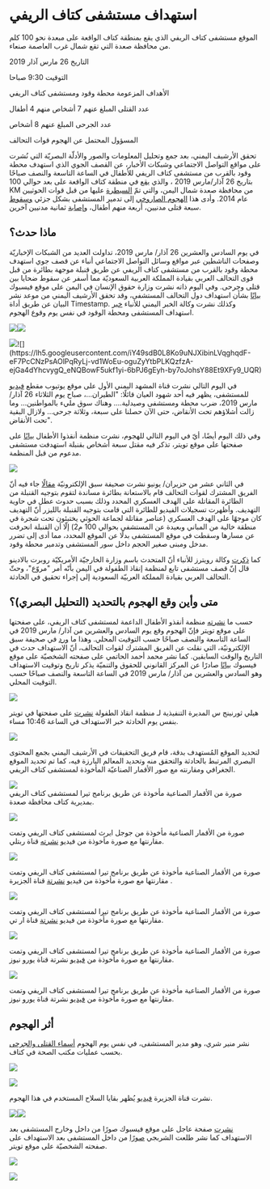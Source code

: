 # استهداف مستشفى كتاف الريفي



الموقع مستشفى كتاف الريفي الذي يقع بمنطقة كتاف الواقعة على مبعدة نحو 100 كلم من محافظة صعدة التي تقع شمال غرب العاصمة صنعاء.

التاريخ 26 مارس آذار 2019

التوقيت 9:30 صباحا

الأهداف المزعومة محطة وقود ومستشفى كتاف الريفي

عدد القتلى المبلغ عنهم 7 أشخاص منهم 4 أطفال

عدد الجرحى المبلغ عنهم 8 أشخاص

المسؤول المحتمل عن الهجوم قوات التحالف






تحقق الأرشيف اليمني، بعد جمع وتحليل المعلومات والصور والأدلّة البصريّة التي نُشرت على مواقع التواصل الاجتماعي وشبكات الأخبار، عن القصف الجوي الذي استهدف محطة وقود بالقرب من مستشفى كتاف الريفي للأطفال في الساعة التاسعة والنصف صباحًا بتاريخ 26 آذار/مارس 2019 ، والذي [يقع](https://www.google.com/maps/place/17%C2%B002'04.3%22N+44%C2%B006'30.2%22E/@17.0346306,44.1082556,52m/data=!3m1!1e3!4m5!3m4!1s0x0:0x0!8m2!3d17.034533!4d44.1084) في منطقة كتاف الواقعة على بعد حوالي 100 KM من محافظة صعدة شمال اليمن، والتي تمّ [السيطرة](http://web.archive.org/web/20161219064610/http://www.economist.com/news/middle-east-and-africa/21620284-are-they-ansar-houthis-take-over) عليها من قبل قوات الحوثيين عام 2014. وأدى هذا [الهجوم الصاروخي](https://www.alarab.qa/story/1353063/%D8%B4%D8%A7%D9%87%D8%AF-%D9%82%D8%B5%D9%81-%D8%B3%D8%B9%D9%88%D8%AF%D9%8A-%D9%84%D9%85%D8%B3%D8%AA%D8%B4%D9%81%D9%89-%D8%A8%D8%A7%D9%84%D9%8A%D9%85%D9%86-%D9%88%D9%85%D9%82%D8%AA%D9%84-7-%D8%A8%D9%8A%D9%86%D9%87%D9%85-4-%D8%A3%D8%B7%D9%81%D8%A7%D9%84) إلى تدمير المستشفى بشكل جزئي [وسقوط](https://twitter.com/MohammedalKibsi/status/1110635151623704578) سبعة قتلى مدنيين، أربعة منهم أطفال، و[إصابة](https://thenewkhalij.news/index.php/article/145007/%D8%B3%D9%8A%D8%A7%D8%B3%D8%A9-%D8%AA%D9%83%D9%87%D9%86%D8%A7%D8%AA-%D8%A8%D8%AA%D9%88%D8%B1%D8%B7-%D8%A8%D8%B1%D9%8A%D8%B7%D8%A7%D9%86%D9%8A%D9%8A%D9%86-%D9%81%D9%8A-%D9%82%D8%B5%D9%81-%D9%85%D8%B3%D8%AA%D8%B4%D9%81%D9%89-%D9%84%D9%84%D8%A3%D8%B7%D9%81%D8%A7%D9%84-%D8%A8%D8%A7%D9%84%D9%8A%D9%85%D9%86) ثمانية مدنيين آخرين.




## ماذا حدث؟

في يوم السادس والعشرين 26 آذار/ مارس 2019، تداولت العديد من الشبكات الإخباريّة وصفحات الناشطين عبر مواقع وسائل التواصل الاجتماعي أنباء عن قصف جوي استهدف محطة وقود بالقرب من مستشفى كتاف الريفي عن طريق قنبلة موجهة بطائرة من قبل قوى التحالف العربي بقيادة المملكة العربية السعوديّة مما أسفر عن سقوط ضحايا بين قتلى وجرحى. وفي اليوم ذاته نشرت وزارة حقوق الإنسان في اليمن على موقع فيسبوك [بيانًا](https://www.facebook.com/413373252161453/posts/1228190434013060/) بشأن استهداف دول التحالف المستشفى، وقد تحقق الأرشيف اليمني من موعد نشر البيان عن طريق أداة Timestamp. وكذلك نشرت وكالة الخبر اليمني للأنباء [خبر](https://www.facebook.com/alkhabaralyemenisite/posts/596499847484529?__xts__[0]=68.ARC8njQfKID7XUD_9SuKy2JdEzA__VnqWcGb9dQT220exyId-wKgY8dUpKTVXrJOp1pPRwAPz7u40srEWVunlzfUFcZ408qu-mUHTZvuxqOsvbTRQlpUYMXqkChPsFPOLCZnxRyZTZRl31D_73L9UwQLi9_QiiaFPMhZvJfnupXnDj6jy98SgLsCFhacbzIxw2_INTpwwoT5Ex4o4jmi8S1y_Ew63o4k-MGVVmJALif7Jd9wuvTiddq_ewCRW05wOTpMPafbv40AY-HvnUz-msQ68d2OAdvrl07BMh88Vu83IHd-I24LuG_XgFH4r82jkt2pvm0Kx9p7SQmwJbCuulU&__tn__=-R) استهداف المستشفى ومحطة الوقود في نفس يوم وقوع الهجوم.


![](https://lh6.googleusercontent.com/gZaHjfjJW_dtv2k1ySOGzxeTJBBEqRa4JQAmfo0Bljf5Ixy5UiQs-E-GPZvndFJvsp9Iw1x9o-Cl-bpdStCa957P66v6jEK2cDp4jXnQpddLpXjhB82qviC3jZ_UscGQJSRGPtaZ)![](https://lh5.googleusercontent.com/C7nIcoZeXY9kk88tzGteCKDzp7gUtjO3ZR8OmtwsxGQedRmZ5Il_ax6f-69CRRQTcs_EDD4aHdF0CNtAtzmpVK2dHQiFjCbn1pSeF0dTaubvjCjl32c5OhCZpVBtNL9iLX70L4Cz)  






![](https://lh6.googleusercontent.com/Y_7VisHXlbQEfIkgrMRmewA4YYSY0rf-LpkSmQqjD3Q_gOhi4HcVjCT0RCOB9-jANKkqiB3vOEeFp1ZLGwYiK65T_EW_3qWl52TYbUx72gudHSNxzXjPa2IP15SbL-6aiBglY5X_)![](https://lh5.googleusercontent.com/iY49sdB0L8Ko9uNJXibinLVqghqdF-eF7PcCNzPsAOlPqRyLj-vd1WoEu-oguZyYtbPLKQzfzA-ejGa4dYhcvygQ_eNQBowF5ukf1yi-6bPJ6gEyh-by7oJohsY88Et9XFy9_UQR)

في اليوم التالي نشرت قناة المشهد اليمني الأول على موقع يوتيوب مقطع [فيديو](https://www.youtube.com/watch?v=eHSEThNPGdE) للمستشفى، يظهر فيه أحد شهود العيان قائلًا: "الطيران...، صباح يوم الثلاثاء 26 آذار/ مارس 2019، ضرب محطة ومستشفى وصيدلية…. وهناك سوق مليء بالمواطنين… وما زالت أشلاؤهم تحت الأنقاض، حتى الآن حصلنا على سبعة، وثلاثة جرحى… ولازال البقية تحت الأنقاض".



وفي ذلك اليوم أيضًا، أيّ في اليوم التالي للهجوم، نشرت منظمة أنقذوا الأطفال [بيانًا](https://twitter.com/SaveUKNews/status/1110672410192293890) على صفحتها على موقع تويتر، تذكر فيه مقتل سبعة أشخاص بقنبلة استهدفت مستشفى مدعوم من قبل المنظمة.



[![](https://lh6.googleusercontent.com/GlsjV02eOyiszS61hZNGH5txo7b2iAco4mKOleauzKaxK3HXTNiZ87u_NFGKhGEyxFCLBW92yD-c8TCN1dktlZ4S6nj7Gxs2QiMfst_q8k_gzWWbA2Pny9PWamz4lfbwbM2a1o02)](https://twitter.com/SaveUKNews/status/1110672410192293890)



في الثاني عشر من حزيران/ يونيو نشرت صحيفة سبق الإلكترونيّة [مقالًا](https://sabq.org/dRY3LH) جاء فيه أنّ الفريق المشترك لقوات التحالف قام بالاستعانة بطائرة مساندة لتقوم بتوجيه القنبلة من الطائرة المقاتلة على الهدف العسكري المحدد وذلك بسبب حدوث عطل في حاوية التهديف. وأظهرت تسجيلات الفيديو للطائرة التي قامت بتوجيه القنبلة بالليزر أنّ التهديف كان موجهًا على الهدف العسكري (عناصر مقاتلة لجماعة الحوثي يختبئون تحت شجرة في منطقة خالية من المباني وبعيدة عن المستشفى بحوالي 100 م2) إلّا أن القنبلة انحرفت عن مسارها وسقطت في موقع المستشفى بدلًا عن الموقع المحدد، مما أدى إلى تضرر مدخل ومبنى صغير الحجم داخل سور المستشفى وتدمير محطة وقود.



كما [ذكرت](https://ara.reuters.com/article/ME_TOPNEWS_MORE/idARAKCN1R92MP) وكالة رويترز للأنباء أنّ المتحدث باسم وزارة الخارجيّة الأمريكيّة روبرت بالادينو قال إنّ قصف مستشفى تابع لمنظمة إنقاذ الطفولة في اليمن بأنّه أمر "مروّع"، وحثّ التحالف العربي بقيادة المملكة العربيّة السعودية إلى إجراء تحقيق في الحادثة.



## متى وأين وقع الهجوم بالتحديد (التحليل البصري)؟

حسب ما [نشرته](https://twitter.com/SaveUKNews/status/1110672410192293890) منظمة أنقذو الأطفال الداعمة لمستشفى كتاف الريفي، على صفحتها على موقع تويتر فإنّ الهجوم وقع يوم السادس والعشرين من آذار/ مارس 2019 في الساعة التاسعة والنصف صباحًا حسب التوقيت المحلي. وهذا ما [ورد](https://sabq.org/dRY3LH) في صحيفة سبق الإلكترونيّة، التي نقلت عن الفريق المشترك لقوات التحالف، أنّ الاستهداف حدث في التاريخ والوقت السابقين. كما نشر محمد أحمد الحاتمي على صفحته الشخصيّة على موقع فيسبوك [بيانًا](https://www.facebook.com/LegalCenterforRightsanddevelopment/posts/2272508726404208) صادرًا عن المركز القانوني للحقوق والتنميّة يذكر تاريخ وتوقيت الاستهداف وهو السادس والعشرين من آذار/ مارس 2019 في الساعة التاسعة والنصف صباحًا حسب التوقيت المحلي.



![](https://lh3.googleusercontent.com/uOhhq4fgeg_p8loFuiF89C6siMWGL0XIpGIBNK66cRFgbXEHoYZ4vcuivjJzy3UE7a-QzXw8aZGYFIwtqYilE4jlVcya8oXCJQ4I55E-zsqTMIG9viPnz18p7-zkzQmhgIjSuZ3j)






هيلي ثورنينج س المديرة التنفيذية لـ منظمة انقاذ الطفولة [نشرت](https://twitter.com/HelleThorning_S) على صفحتها في تويتر بنفس يوم الحادثة خبر الاستهداف في الساعة 10:46 مساء.



![](https://lh3.googleusercontent.com/DqY36LOo-xmNZlggOlvbJNf1MRHkbbNv716rkDEHEYfASMzT85nhIxgVCx2XhHUZQs1qKZM7w63-MdgJmgDVCSMwWW1eAosyQQTn3dZli1qoBvTOiuSGqPN4fPTstzDBhXSBMNHR)

















لتحديد الموقع المُستهدف بدقة، قام فريق التحقيقات في الأرشيف اليمني بجمع المحتوى البصري المرتبط بالحادثة والتحقق منه وتحديد المعالم البارزة فيه، كما تم تحديد الموقع الجغرافي ومقارنته مع صور الأقمار الصناعيّة المأخوذة لمستشفى كتاف الريفي.





![](https://lh4.googleusercontent.com/JrYRqtp_BKEw0qECRR-ONJWXeHZcxNehG1Nr2fLG79EmsBUiWK3kFd5tkpyjx9JosJal4nHb0Tuvy85c17ksUPmCVRJ41lUpIKWSDFOGSg9Xq704--xtj5b1FJjOSqOAhxHifsu-)  
صورة من الأقمار الصناعية مأخوذة عن طريق برنامج تيرا لمستشفى كتاف الريفي بمديرية كتاف محافظة صعدة.






![](https://lh3.googleusercontent.com/nrTiab0lRy4D4isheL-ePjUVOD2bUFKxz7yX7lU4Rus6Ul07-iV1PCjgy9NgwqnW7O0sZzUUOS1IIj7TzeYKhvI4wya3ZZ-g3PWZQ-jKwB8ipbhyeNlXKClW4QG0iEliaNLxpc_D)




صورة من الأقمار الصناعية مأخوذة من جوجل ايرث لمستشفى كتاف الريفي وتمت مقارنتها مع صورة مأخوذة من فيديو [نشرته](https://www.youtube.com/watch?v=m-0vKrFLXTQ) قناة ربتلي.





![](https://lh3.googleusercontent.com/P3YjTR-8LSf3U64r4kyFSBhhfhb9qci3GOQRvi28V1dPHShT2OE5sQI3BHMpSU5G2sfIUkle_Hr9YfY7Bob9hFJ1pVfJkUtpHAOAHoUOUHbxiewkvFESpl5OK-kedGONvAFZ2gh7)



صورة من الأقمار الصناعية مأخوذة عن طريق برنامج تيرا لمستشفى كتاف الريفي وتمت مقارنتها مع صورة مأخوذة من فيديو [نشرتة](http://mubasher.aljazeera.net/news/%D8%B4%D8%A7%D9%87%D8%AF-%D9%82%D8%B5%D9%81-%D8%B3%D8%B9%D9%88%D8%AF%D9%8A-%D9%84%D9%85%D8%B3%D8%AA%D8%B4%D9%81%D9%89-%D8%A8%D8%A7%D9%84%D9%8A%D9%85%D9%86-%D9%88%D8%A3%D9%85%D8%B1%D9%8A%D9%83%D8%A7-%D8%AA%D8%AF%D8%B9%D9%88-%D9%84%D9%84%D8%AA%D8%AD%D9%82%D9%8A%D9%82) قناة الجزيرة .


























![](https://lh6.googleusercontent.com/Y-RsgEwgJataqWfBG0z0hvuy3fT4QNJR5KhLua6TQ6MkhgmYN-mEXAx46-S-eTfg91FS2QzTDSL4NQJfbyNN0AfnwCVp7ElXTcUSjDGGLMRQkTXLAPRb6EPwWjAtrbT0KvcmvZyE)

صورة من الأقمار الصناعية مأخوذة عن طريق برنامج تيرا لمستشفى كتاف الريفي وتمت مقارنتها مع صورة مأخوذة من فيديو [نشرتة](https://www.youtube.com/watch?v=sggZrozzmOE) قناة ار تي.
















![](https://lh6.googleusercontent.com/sgSws3gZiisi62Dpb2VbSIj8YaIoW_22eFkXOrWqpEshQHskZm-ui6vQnOQKWBpSUqbKQxZSyW0aPIoZFsXFfhXlxFLlklihc2AJmEGWWpuOKkRraWauFK78E3dcIBDwK03SZtpG)  



صورة من الأقمار الصناعية مأخوذة عن طريق برنامج تيرا لمستشفى كتاف الريفي وتمت مقارنتها مع صورة مأخوذة من [فيديو](https://www.youtube.com/watch?v=i8W3MXN-mjE) نشرتة قناة يورو نيوز.

![](https://lh3.googleusercontent.com/Lxttd3HaYWXxzgYYBfLZS5nZw_4I1RBCtKtkKZQcRRhZzK_sS_MxZQdfdgeppWFEaE49zYazywoF56PtDiceI1UquZzIGEWkIzPL5kwZDEhm1NOpXZMaoBloisSlcucA5QV0i1Mu)




صورة من الأقمار الصناعية مأخوذة عن طريق برنامج تيرا لمستشفى كتاف الريفي وتمت مقارنتها مع صورة مأخوذة من [فيديو](https://www.youtube.com/watch?v=i8W3MXN-mjE) نشرتة قناة يورو نيوز.






## أثر الهجوم









نشر منير شري، وهو مدير المستشفى، في نفس يوم الهجوم [أسماء القتلى والجرحى](https://www.facebook.com/mohmed.shri.7/posts/120196045798345) بحسب عمليات مكتب الصحة في كتاف.






![](https://lh4.googleusercontent.com/H_3BLX1GyX_QF0mBS5x5NIYabVYRpER89xHHhB7Rp78Xhwx_00T6HRfxmGD6H8u7YeOcXGwUvAmslwgmYuEqh400m9PLWHoYApmDQ14K2-PrKXEI0SzAFTIXkRpKyjqtsoUf9na3)  



















![](https://lh5.googleusercontent.com/2ivv7q1FpB2WIM8VLSUDHmNnq3IEtrGo3mR01z9g8hWXFjv9tAk2XBNuOVMORFRweMAHfUZIWu6e20sUBLS-so38tYytMNBaQByzGek0D7FLV3MBKt2X6QNgReSv5Oy4v6p2DqhQ)  

نشرت قناة الجزيرة [فيديو](http://mubasher.aljazeera.net/news/%D8%B4%D8%A7%D9%87%D8%AF-%D9%82%D8%B5%D9%81-%D8%B3%D8%B9%D9%88%D8%AF%D9%8A-%D9%84%D9%85%D8%B3%D8%AA%D8%B4%D9%81%D9%89-%D8%A8%D8%A7%D9%84%D9%8A%D9%85%D9%86-%D9%88%D8%A3%D9%85%D8%B1%D9%8A%D9%83%D8%A7-%D8%AA%D8%AF%D8%B9%D9%88-%D9%84%D9%84%D8%AA%D8%AD%D9%82%D9%8A%D9%82) يُظهر بقايا السلاح المستخدم في هذا الهجوم.



[![](https://lh5.googleusercontent.com/8Er_Xel14Ez98RawwraWa1eR8mif-_UqnupxOEZpFfyZ8Nw0z8pmf7zaoJVFQxvYuNb4CdkWhwEXX_80zULmpEM48_b8akJ0f_gJ5WRnHhnXGsX4EOlJYfa0Ihlo6KXsClzfdefB)![](https://lh6.googleusercontent.com/FTk6OR5Rjp75SEiDHPEGRZ3BXk1bZxveU0l_NkUJMBFzsIapjlOf3rNLsf5cvcq4nWaMvq1ETXvhc_yUyB7iEgMY8K7KaCdFRZVPfjyDzrHsrYPp8YYdX-cV45oK3LJx3JtyToLR)](http://mubasher.aljazeera.net/news/%D8%B4%D8%A7%D9%87%D8%AF-%D9%82%D8%B5%D9%81-%D8%B3%D8%B9%D9%88%D8%AF%D9%8A-%D9%84%D9%85%D8%B3%D8%AA%D8%B4%D9%81%D9%89-%D8%A8%D8%A7%D9%84%D9%8A%D9%85%D9%86-%D9%88%D8%A3%D9%85%D8%B1%D9%8A%D9%83%D8%A7-%D8%AA%D8%AF%D8%B9%D9%88-%D9%84%D9%84%D8%AA%D8%AD%D9%82%D9%8A%D9%82)
















[نشرت](https://www.facebook.com/574506332736561/photos/pcb.1063224893864700/1063223463864843/?type=3&theater) صفحة عاجل على موقع فيسبوك صورًا من داخل وخارج المستشفى بعد الاستهداف كما نشر طلعت الشربجي [صورًا](https://twitter.com/talaatsaeed/status/1110591853634744322) من داخل المستشفى بعد الاستهداف على صفحته الشخصيّة على موقع تويتر.


![](https://lh3.googleusercontent.com/nzKevFcCoQXo9iFbul5eHzxJANNBZjGtIEo-9d7d1pEhGXbvX6lQAV4b4a85-hcu6rTko4g0XHLxkec8MA8To4K7EHyumrrfpjxpRYSGqbIkjZ3eQcSdDbJ_Xe6ycd6ib8Wce3sC)  



![](https://lh3.googleusercontent.com/w9MFI9aOAXSkYKOgy91diLa4dstscMuIKUQr6WJYC6fyDxcJD-dkuMFWhP2OY0LkbWhTT09iIsLF6nckM2juvdk5QWNq_fMZ9AuXpKMboxclhClGZCf67Cz1vM_zBUIXli4mEudA)
